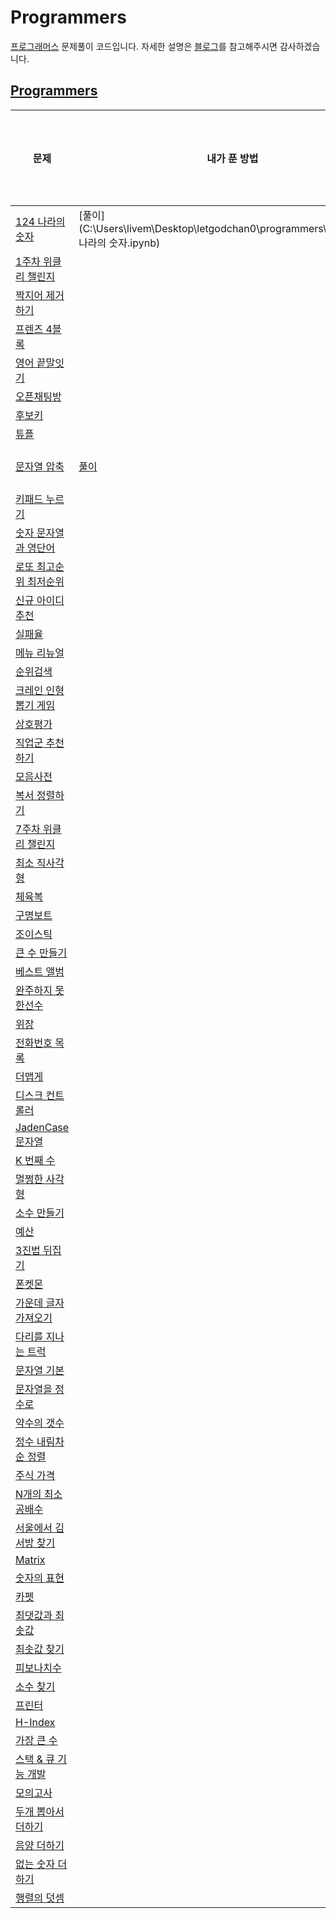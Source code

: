 # Programmers

[프로그래머스](https://programmers.co.kr/learn/challenges) 문제풀이 코드입니다.
 자세한 설명은 [블로그](https://velog.io/@letgodchan0/series/%ED%94%84%EB%A1%9C%EA%B7%B8%EB%9E%98%EB%A8%B8%EC%8A%A4)를 참고해주시면 감사하겠습니다.

## [Programmers](https://programmers.co.kr/learn/challenges)



| 문제                                                         | 내가 푼 방법                                                 | 설명                                         | 비고   | 다른 사람 풀이 |
| ------------------------------------------------------------ | ------------------------------------------------------------ | -------------------------------------------- | ------ | -------------- |
| [124 나라의 숫자](https://programmers.co.kr/learn/courses/30/lessons/12899) | [풀이](C:\Users\livem\Desktop\letgodchan0\programmers\solution\124나라의 숫자.ipynb) |                                              |        |                |
| [1주차 위클리 챌린지](https://programmers.co.kr/learn/courses/30/lessons/82612) |                                                              |                                              |        |                |
| [짝지어 제거하기](https://programmers.co.kr/learn/courses/30/lessons/12973) |                                                              |                                              |        |                |
| [프렌즈 4블록](https://programmers.co.kr/learn/courses/30/lessons/17679) |                                                              |                                              |        |                |
| [영어 끝말잇기](https://programmers.co.kr/learn/courses/30/lessons/12981) |                                                              |                                              |        |                |
| [오픈채팅방](https://programmers.co.kr/learn/courses/30/lessons/42888) |                                                              |                                              |        |                |
| [후보키](https://programmers.co.kr/learn/courses/30/lessons/42890) |                                                              |                                              |        |                |
| [튜플](https://programmers.co.kr/learn/courses/30/lessons/64065) |                                                              |                                              |        |                |
| [문자열 압축](https://programmers.co.kr/learn/courses/30/lessons/60057) | [풀이](./1010.py)                                            | [문제](https://www.acmicpc.net/problem/1010) | 스택 ✔ |                |
| [키패드 누르기](https://programmers.co.kr/learn/courses/30/lessons/67256) |                                                              |                                              |        |                |
| [숫자 문자열과 영단어](https://programmers.co.kr/learn/courses/30/lessons/81301?language=python3) |                                                              |                                              |        |                |
| [로또 최고순위 최저순위](https://programmers.co.kr/learn/challenges) |                                                              |                                              |        |                |
| [신규 아이디 추천](https://programmers.co.kr/learn/courses/30/lessons/72410) |                                                              |                                              |        |                |
| [실패율](https://programmers.co.kr/learn/courses/30/lessons/42889) |                                                              |                                              |        |                |
| [메뉴 리뉴얼](https://programmers.co.kr/learn/courses/30/lessons/72411) |                                                              |                                              |        |                |
| [순위검색](https://programmers.co.kr/learn/courses/30/lessons/72412) |                                                              |                                              |        |                |
| [크레인 인형 뽑기 게임](https://programmers.co.kr/learn/courses/30/lessons/64061) |                                                              |                                              |        |                |
| [상호평가](https://programmers.co.kr/learn/courses/30/lessons/83201) |                                                              |                                              |        |                |
| [직업군 추천하기](https://programmers.co.kr/learn/courses/30/lessons/84325) |                                                              |                                              |        |                |
| [모음사전](https://programmers.co.kr/learn/courses/30/lessons/84512) |                                                              |                                              |        |                |
| [복서 정렬하기](https://programmers.co.kr/learn/courses/30/lessons/85002) |                                                              |                                              |        |                |
| [7주차 위클리 챌린지](https://programmers.co.kr/learn/courses/30/lessons/86048) |                                                              |                                              |        |                |
| [최소 직사각형](https://programmers.co.kr/learn/courses/30/lessons/86491) |                                                              |                                              |        |                |
| [체육복](https://programmers.co.kr/learn/courses/30/lessons/42862) |                                                              |                                              |        |                |
| [구명보트](https://programmers.co.kr/learn/courses/30/lessons/42885) |                                                              |                                              |        |                |
| [조이스틱](https://programmers.co.kr/learn/courses/30/lessons/42860) |                                                              |                                              |        |                |
| [큰 수 만들기](https://programmers.co.kr/learn/courses/30/lessons/42883) |                                                              |                                              |        |                |
| [베스트 앨범](https://programmers.co.kr/learn/courses/30/lessons/42579) |                                                              |                                              |        |                |
| [완주하지 못한선수](https://programmers.co.kr/learn/courses/30/lessons/42576) |                                                              |                                              |        |                |
| [위장](https://programmers.co.kr/learn/courses/30/lessons/42578) |                                                              |                                              |        |                |
| [전화번호 목록](https://programmers.co.kr/learn/courses/30/lessons/42577) |                                                              |                                              |        |                |
| [더맵게](https://programmers.co.kr/learn/courses/30/lessons/42626) |                                                              |                                              |        |                |
| [디스크 컨트롤러](https://programmers.co.kr/learn/courses/30/lessons/42627) |                                                              |                                              |        |                |
| [JadenCase 문자열](https://programmers.co.kr/learn/courses/30/lessons/12951) |                                                              |                                              |        |                |
| [K 번째 수](https://programmers.co.kr/learn/courses/30/lessons/42748) |                                                              |                                              |        |                |
| [멀쩡한 사각형](https://programmers.co.kr/learn/courses/30/lessons/62048) |                                                              |                                              |        |                |
| [소수 만들기](https://programmers.co.kr/learn/courses/30/lessons/12977) |                                                              |                                              |        |                |
| [예산](https://programmers.co.kr/learn/courses/30/lessons/12982) |                                                              |                                              |        |                |
| [3진법 뒤집기](https://programmers.co.kr/learn/courses/30/lessons/68935) |                                                              |                                              |        |                |
| [폰켓몬](https://programmers.co.kr/learn/courses/30/lessons/1845) |                                                              |                                              |        |                |
| [가운데 글자 가져오기](https://programmers.co.kr/learn/courses/30/lessons/12903) |                                                              |                                              |        |                |
| [다리를 지나는 트럭](https://programmers.co.kr/learn/courses/30/lessons/42583) |                                                              |                                              |        |                |
| [문자열 기본](https://programmers.co.kr/learn/courses/30/lessons/12917) |                                                              |                                              |        |                |
| [문자열을 정수로](https://programmers.co.kr/learn/courses/30/lessons/12925) |                                                              |                                              |        |                |
| [약수의 갯수](https://programmers.co.kr/learn/courses/30/lessons/77884) |                                                              |                                              |        |                |
| [정수 내림차순 정렬](https://programmers.co.kr/learn/courses/30/lessons/12933) |                                                              |                                              |        |                |
| [주식 가격](https://programmers.co.kr/learn/courses/30/lessons/42584) |                                                              |                                              |        |                |
| [N개의 최소공배수](https://programmers.co.kr/learn/courses/30/lessons/12953) |                                                              |                                              |        |                |
| [서울에서 김서방 찾기](https://programmers.co.kr/learn/courses/30/lessons/12919) |                                                              |                                              |        |                |
| [Matrix](https://programmers.co.kr/learn/courses/30/lessons/12949) |                                                              |                                              |        |                |
| [숫자의 표현](https://programmers.co.kr/learn/courses/30/lessons/12924) |                                                              |                                              |        |                |
| [카펫](https://programmers.co.kr/learn/courses/30/lessons/42842) |                                                              |                                              |        |                |
| [최댓값과 최솟값](https://programmers.co.kr/learn/courses/30/lessons/12939) |                                                              |                                              |        |                |
| [최솟값 찾기](https://programmers.co.kr/learn/courses/30/lessons/12941) |                                                              |                                              |        |                |
| [피보나치수](https://programmers.co.kr/learn/courses/30/lessons/12945) |                                                              |                                              |        |                |
| [소수 찾기](https://programmers.co.kr/learn/courses/30/lessons/42839) |                                                              |                                              |        |                |
| [프린터](https://programmers.co.kr/learn/courses/30/lessons/42587) |                                                              |                                              |        |                |
| [H-Index](https://programmers.co.kr/learn/courses/30/lessons/42747) |                                                              |                                              |        |                |
| [가장 큰 수](https://programmers.co.kr/learn/courses/30/lessons/42746) |                                                              |                                              |        |                |
| [스택 & 큐 기능 개발](https://programmers.co.kr/learn/courses/30/lessons/42586) |                                                              |                                              |        |                |
| [모의고사](https://programmers.co.kr/learn/courses/30/lessons/42840) |                                                              |                                              |        |                |
| [두개 뽑아서 더하기](https://programmers.co.kr/learn/courses/30/lessons/68644) |                                                              |                                              |        |                |
| [음양 더하기](https://programmers.co.kr/learn/courses/30/lessons/76501) |                                                              |                                              |        |                |
| [없는 숫자 더하기](https://programmers.co.kr/learn/courses/30/lessons/86051) |                                                              |                                              |        |                |
| [행렬의 덧셈](https://programmers.co.kr/learn/courses/30/lessons/12950) |                                                              |                                              |        |                |

